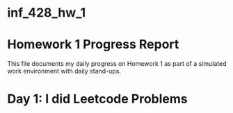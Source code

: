 # inf_428_hw_1

# Homework 1 Progress Report

This file documents my daily progress on Homework 1 as part of a simulated work environment with daily stand-ups.

# Day 1: I did Leetcode Problems 

